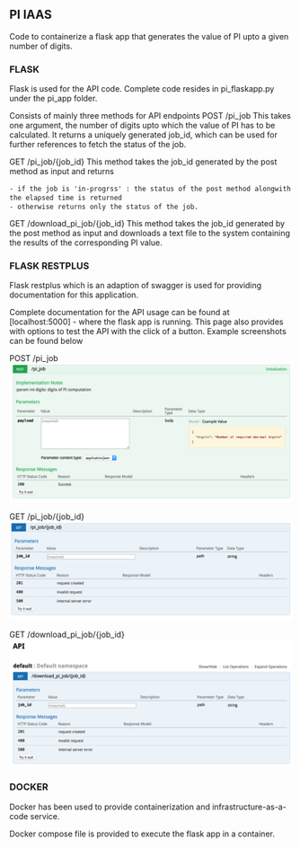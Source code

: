 ## PI IAAS
Code to containerize a flask app that generates the value of PI upto a given number of digits. 

### FLASK
Flask is used for the API code. Complete code resides in pi_flaskapp.py under the pi_app folder. 

Consists of mainly three methods for API endpoints
POST /pi_job 
This takes one argument, the number of digits upto which the value of PI has to be calculated. It returns a uniquely generated job_id, which can be used for further references to fetch the status of the job.

GET /pi_job/{job_id}
This method takes the job_id generated by the post method as input and returns 

    - if the job is 'in-progrss' : the status of the post method alongwith the elapsed time is returned
    - otherwise returns only the status of the job.

GET /download_pi_job/{job_id}
This method takes the job_id generated by the post method as input and downloads a text file to the system containing the results of the corresponding PI value.

### FLASK RESTPLUS
Flask restplus which is an adaption of swagger is used for providing documentation for this application.

Complete documentation for the API usage can be found at [localhost:5000] - where the flask app is running. This page also provides with options to test the API with the click of a button. Example screenshots can be found below

POST /pi_job 
![usage](screenshots/post_pi_job.png)

GET /pi_job/{job_id}
![usage](screenshots/get_pi_job.png)

GET /download_pi_job/{job_id}
![usage](screenshots/get_download_pi_job.png)


### DOCKER
Docker has been used to provide containerization and infrastructure-as-a-code service.

Docker compose file is provided to execute the flask app in a container.